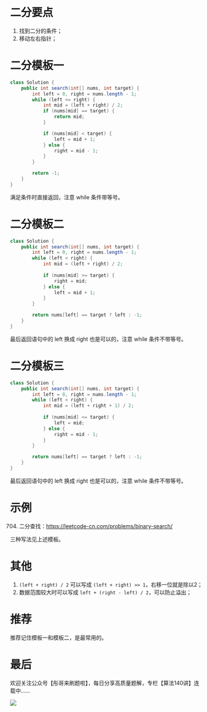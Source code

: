# 二分要点

1. 找到二分的条件；
2. 移动左右指针；

# 二分模板一

```java
class Solution {
    public int search(int[] nums, int target) {
        int left = 0, right = nums.length - 1;
        while (left <= right) {
            int mid = (left + right) / 2;
            if (nums[mid] == target) {
                return mid;
            }

            if (nums[mid] < target) {
                left = mid + 1;
            } else {
                right = mid - 1;
            }
        }

        return -1;
    }
}
```

满足条件时直接返回，注意 while 条件带等号。

# 二分模板二

```java
class Solution {
    public int search(int[] nums, int target) {
        int left = 0, right = nums.length - 1;
        while (left < right) {
            int mid = (left + right) / 2;
            
            if (nums[mid] >= target) {
                right = mid;
            } else {
                left = mid + 1;
            }
        }

        return nums[left] == target ? left : -1;
    }
}
```

最后返回语句中的 left 换成 right 也是可以的，注意 while 条件不带等号。

# 二分模板三

```java
class Solution {
    public int search(int[] nums, int target) {
        int left = 0, right = nums.length - 1;
        while (left < right) {
            int mid = (left + right + 1) / 2;
            
            if (nums[mid] <= target) {
                left = mid;
            } else {
                right = mid - 1;
            }
        }

        return nums[left] == target ? left : -1;
    }
}
```

最后返回语句中的 left 换成 right 也是可以的，注意 while 条件不带等号。

# 示例

704. 二分查找：https://leetcode-cn.com/problems/binary-search/

三种写法见上述模板。

# 其他

1. `(left + right) / 2` 可以写成 `(left + right) >> 1`，右移一位就是除以2；
2. 数据范围较大时可以写成 `left + (right - left) / 2`，可以防止溢出；

# 推荐

推荐记住模板一和模板二，是最常用的。

# 最后

欢迎关注公众号【彤哥来刷题啦】，每日分享高质量题解，专栏【算法140讲】连载中……

![](https://img.oicoding.cn/img/20211226095624.png)
